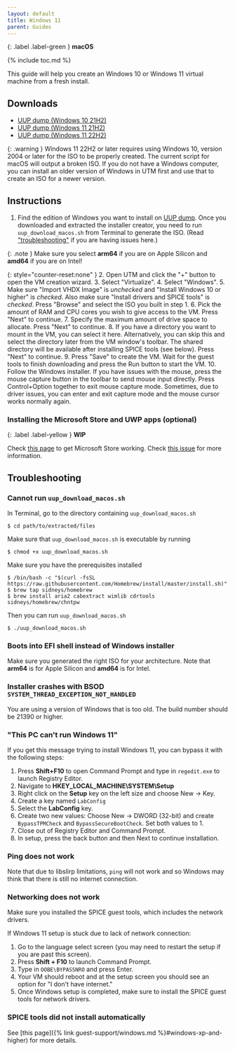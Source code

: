 ```yaml
---
layout: default
title: Windows 11
parent: Guides
---
```

{: .label .label-green }
**macOS**

{% include toc.md %}

This guide will help you create an Windows 10 or Windows 11 virtual machine from a fresh install.

## Downloads

* [UUP dump (Windows 10 21H2)](https://uupdump.net/known.php?q=21390)
* [UUP dump (Windows 11 21H2)](https://uupdump.net/known.php?q=22000.1098)
* [UUP dump (Windows 11 22H2)](https://uupdump.net/known.php?q=22621.674)

{: .warning }
Windows 11 22H2 or later requires using Windows 10, version 2004 or later for the ISO to be properly created. The current script for macOS will output a broken ISO. If you do not have a Windows computer, you can install an older version of Windows in UTM first and use that to create an ISO for a newer version.


## Instructions

1. Find the edition of Windows you want to install on [UUP dump](https://uupdump.net). Once you downloaded and extracted the installer creator, you need to run `uup_download_macos.sh` from Terminal to generate the ISO. (Read ["troubleshooting"](#cannot-run-uup_download_macossh) if you are having issues here.)

{: .note }
Make sure you select **arm64** if you are on Apple Silicon and **amd64** if you are on Intel!

{: style="counter-reset:none" }
2. Open UTM and click the "+" button to open the VM creation wizard.
3. Select "Virtualize".
4. Select "Windows".
5. Make sure "Import VHDX Image" is *unchecked* and "Install Windows 10 or higher" is *checked*. Also make sure "Install drivers and SPICE tools" is *checked*. Press "Browse" and select the ISO you built in step 1.
6. Pick the amount of RAM and CPU cores you wish to give access to the VM. Press "Next" to continue.
7. Specify the maximum amount of drive space to allocate. Press "Next" to continue.
8. If you have a directory you want to mount in the VM, you can select it here. Alternatively, you can skip this and select the directory later from the VM window's toolbar. The shared directory will be available after installing SPICE tools (see below). Press "Next" to continue.
9. Press "Save" to create the VM. Wait for the guest tools to finish downloading and press the Run button to start the VM.
10. Follow the Windows installer. If you have issues with the mouse, press the mouse capture button in the toolbar to send mouse input directly. Press Control+Option together to exit mouse capture mode. Sometimes, due to driver issues, you can enter and exit capture mode and the mouse cursor works normally again.

### Installing the Microsoft Store and UWP apps (optional)

{: .label .label-yellow }
**WIP**

Check [this page](https://dabigblob.github.io/ms-store-arm64) to get Microsoft Store working.
Check [this issue](https://github.com/utmapp/UTM/issues/3884) for more information.

## Troubleshooting

### Cannot run `uup_download_macos.sh`

In Terminal, go to the directory containing `uup_download_macos.sh`

```
$ cd path/to/extracted/files
```

Make sure that `uup_download_macos.sh` is executable by running

```
$ chmod +x uup_download_macos.sh
```

Make sure you have the prerequisites installed

```
$ /bin/bash -c "$(curl -fsSL https://raw.githubusercontent.com/Homebrew/install/master/install.sh)"
$ brew tap sidneys/homebrew
$ brew install aria2 cabextract wimlib cdrtools sidneys/homebrew/chntpw
```

Then you can run `uup_download_macos.sh`

```
$ ./uup_download_macos.sh
```

### Boots into EFI shell instead of Windows installer

Make sure you generated the right ISO for your architecture. Note that **arm64** is for Apple Silicon and **amd64** is for Intel.

### Installer crashes with BSOD `SYSTEM_THREAD_EXCEPTION_NOT_HANDLED`

You are using a version of Windows that is too old. The build number should be 21390 or higher.

### "This PC can't run Windows 11"

If you get this message trying to install Windows 11, you can bypass it with the following steps:

1. Press **Shift+F10** to open Command Prompt and type in `regedit.exe` to launch Registry Editor.
2. Navigate to **HKEY_LOCAL_MACHINE\SYSTEM\Setup**
3. Right click on the **Setup** key on the left size and choose New -> Key.
4. Create a key named `LabConfig`
5. Select the **LabConfig** key.
6. Create two new values: Choose New -> DWORD (32-bit) and create `BypassTPMCheck` and `BypassSecureBootCheck`. Set both values to 1.
7. Close out of Registry Editor and Command Prompt.
8. In setup, press the back button and then Next to continue installation.

### Ping does not work

Note that due to libslirp limitations, `ping` will not work and so Windows may think that there is still no internet connection.

### Networking does not work

Make sure you installed the SPICE guest tools, which includes the network drivers.

If Windows 11 setup is stuck due to lack of network connection:

1. Go to the language select screen (you may need to restart the setup if you are past this screen).
2. Press **Shift + F10** to launch Command Prompt.
3. Type in `OOBE\BYPASSNRO` and press Enter.
4. Your VM should reboot and at the setup screen you should see an option for "I don't have internet."
5. Once Windows setup is completed, make sure to install the SPICE guest tools for network drivers.

### SPICE tools did not install automatically

See [this page]({% link guest-support/windows.md %}#windows-xp-and-higher) for more details.

